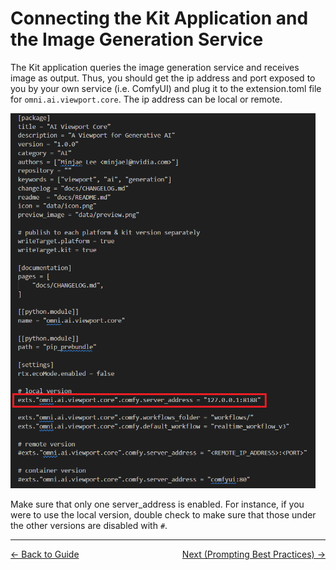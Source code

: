 # Connecting the Kit Application and the Image Generation Service

The Kit application queries the image generation service and receives image as output. Thus, you should get the ip address and port exposed to you by your own service (i.e. ComfyUI) and plug it to the extension.toml file for `omni.ai.viewport.core`. The ip address can be local or remote.

<img src="../images/extension_toml.png" height=600>

Make sure that only one server_address is enabled. For instance, if you were to use the local version, double check to make sure that those under the other versions are disabled with `#`.

----
<span style="float:left;">[&larr; Back to Guide](../README.md)</span>                     <span style="float: right;">[Next (Prompting Best Practices) &rarr;](./prompt_bp.md)</span>